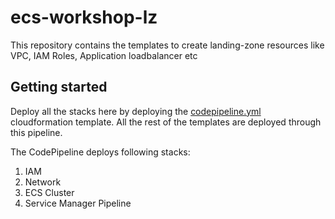 # ecs-workshop-lz  

This repository contains the templates to create landing-zone resources like VPC, IAM Roles, Application loadbalancer etc


## Getting started

Deploy all the stacks here by deploying the [codepipeline.yml](https://github.com/sampritavh/ecs-workshop-lz/tree/master/cf-templates/codepipeline) cloudformation template. All the rest of the templates are deployed through this pipeline. 

The CodePipeline deploys following stacks:
1. IAM
2. Network
3. ECS Cluster
4. Service Manager Pipeline



































